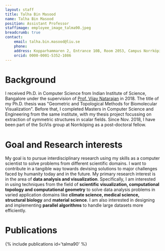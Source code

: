 ```yaml
---
layout: staff
title: Talha Bin Masood
name: Talha Bin Masood
position: Assistant Professor
staffimage: employee_image_talma90.jpeg
breadcrumb: true
contact:
    email: talha.bin.masood@liu.se
    phone:
    address: Kopparhammaren 2, Entrance 10B, Room 2053, Campus Norrköping
    orcid: 0000-0001-5352-1086
---
```


# Background
I received Ph.D. in Computer Science from Indian Institute of Science, Bangalore under the supervision of [Prof. Vijay Natarajan](https://www.csa.iisc.ac.in/~vijayn/) in 2018. The title of my Ph.D. thesis was "Geometric and Topological Methods for Biomolecular Visualization". Before that, I completed Masters in Computer Science and Engineering from the same institute, with my thesis project focussing on extraction of symmetric structures in scalar fields. Since Nov. 2018, I have been part of the SciVis group at Norrköping as a post-doctoral fellow.

# Goal and Research interests
My goal is to pursue interdisciplinary research using my skills as a computer scientist to solve problems from different scientific domains. I want to contribute in a tangible way towards devising solutions to major challenges faced by humanity today and in the future. My primary research interest is in the area of **data analysis and visualization**. Specifically, I am interested in using techniques from the field of **scientific visualization, computational topology and computational geometry** to solve data analysis problems in varied application domains like **climate science, medical science, structural biology** and **material science**. I am also interested in designing and implementing **parallel algorithms** to handle large datasets more efficiently.

# Publications
{% include publications id='talma90' %}
